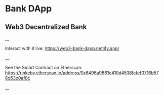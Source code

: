 # Bank DApp

## Web3 Decentralized Bank

\_\_

Interact with it live: https://web3-bank-dapp.netlify.app/

\_\_

See the Smart Contract on Etherscan: https://rinkeby.etherscan.io/address/0x8496a9661e410d4538fcfef0716b576d53c0af8c

\_\_
